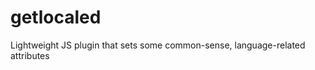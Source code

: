 getlocaled
==========

Lightweight JS plugin that sets some common-sense, language-related attributes
